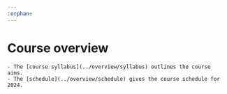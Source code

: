 ```yaml
---
:orphan:
---
```

# Course overview

```{seealso}
- The [course syllabus](../overview/syllabus) outlines the course aims.
- The [schedule](../overview/schedule) gives the course schedule for 2024.
```
